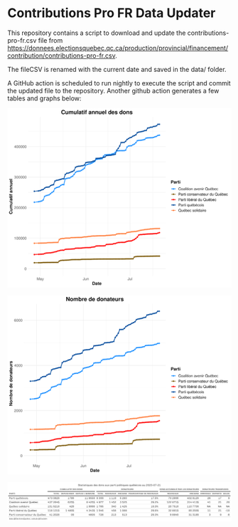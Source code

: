 # Contributions Pro FR Data Updater

This repository contains a script to download and update the contributions-pro-fr.csv file from https://donnees.electionsquebec.qc.ca/production/provincial/financement/contribution/contributions-pro-fr.csv. 

The fileCSV  is renamed with the current date and saved in the data/ folder. 

A GitHub action is scheduled to run nightly to execute the script and commit the updated file to the repository.
Another github action generates a few tables and graphs below:

![alt text](https://github.com/SimonCoulombe/dons_elections_qc/blob/master/data/plot_dons.png?raw=true)  
 
 
![alt text](https://github.com/SimonCoulombe/dons_elections_qc/blob/master/data/plot_donateurs.png?raw=true)  

![alt text](https://github.com/SimonCoulombe/dons_elections_qc/blob/master/data/plot_super_tableau.png?raw=true)  


